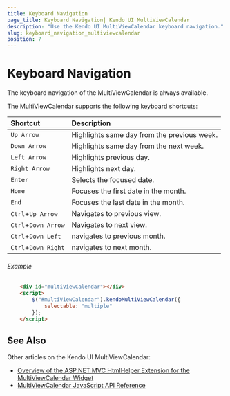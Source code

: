 ```yaml
---
title: Keyboard Navigation
page_title: Keyboard Navigation| Kendo UI MultiViewCalendar
description: "Use the Kendo UI MultiViewCalendar keyboard navigation."
slug: keyboard_navigation_multiviewcalendar
position: 7
---
```


# Keyboard Navigation

The keyboard navigation of the MultiViewCalendar is always available.

The MultiViewCalendar supports the following keyboard shortcuts:

| Shortcut            | Description                                  |
|:---                 |:---                                          |
| `Up Arrow`          | Highlights same day from the previous week.  |
| `Down Arrow`        | Highlights same day from the next week.      |
| `Left Arrow`        | Highlights previous day.                     |
| `Right Arrow`       | Highlights next day.                         |
| `Enter`             | Selects the focused date.                    |
| `Home`              | Focuses the first date in the month.         |
| `End`               | Focuses the last date in the month.          |
| `Ctrl`+`Up Arrow`   | Navigates to previous view.                  |
| `Ctrl`+`Down Arrow` | Navigates to next view.                      |
| `Ctrl`+`Down Left`  | navigates to previous month.                 |
| `Ctrl`+`Down Right` | navigates to next month.                     |


###### Example

```html
    <div id="multiViewCalendar"></div>
    <script>
        $("#multiViewCalendar").kendoMultiViewCalendar({
            selectable: "multiple"
        });
    </script>
```

## See Also

Other articles on the Kendo UI MultiViewCalendar:

* [Overview of the ASP.NET MVC HtmlHelper Extension for the MultiViewCalendar Widget](/aspnet-mvc/helpers/multiviewcalendar/overview)
* [MultiViewCalendar JavaScript API Reference](/api/javascript/ui/multiviewcalendar)
